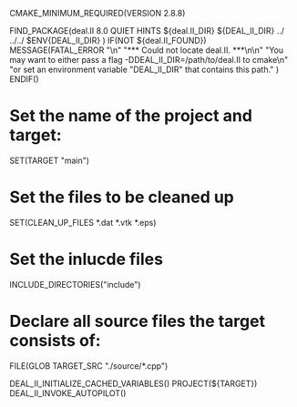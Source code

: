 CMAKE_MINIMUM_REQUIRED(VERSION 2.8.8)

FIND_PACKAGE(deal.II 8.0 QUIET
  HINTS ${deal.II_DIR} ${DEAL_II_DIR} ../ ../../ $ENV{DEAL_II_DIR}
  )
IF(NOT ${deal.II_FOUND})
  MESSAGE(FATAL_ERROR "\n"
    "*** Could not locate deal.II. ***\n\n"
    "You may want to either pass a flag -DDEAL_II_DIR=/path/to/deal.II to cmake\n"
    "or set an environment variable \"DEAL_II_DIR\" that contains this path."
    )
ENDIF()

# Set the name of the project and target:
SET(TARGET "main")

# Set the files to be cleaned up
SET(CLEAN_UP_FILES *.dat *.vtk *.eps)

# Set the inlucde files
INCLUDE_DIRECTORIES("include")

# Declare all source files the target consists of:
FILE(GLOB TARGET_SRC "./source/*.cpp")





DEAL_II_INITIALIZE_CACHED_VARIABLES()
PROJECT(${TARGET})
DEAL_II_INVOKE_AUTOPILOT()
